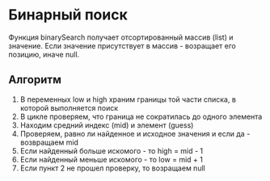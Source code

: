 # Бинарный поиск
Функция binarySearch получает отсортированный массив (list) и значение. Если значение присутствует в массив - возращает его позицию, иначе null.

## Алгоритм
1. В переменных low и high храним границы той части списка, в которой выполняется поиск
2. В цикле проверяем, что граница не сократилась до одного элемента
3. Находим средний индекс (mid) и элемент (guess)
4. Проверяем, равно ли найденное и исходное значения и если да - возвращаем mid
5. Если найденный больше искомого - то high = mid - 1
6. Если найденный меньше искомого - то low = mid + 1
7. Если пункт 2 не прошел проверку, то возращаем null